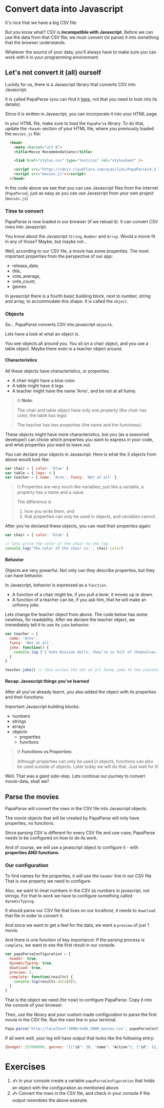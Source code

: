 # Convert data into Javascript

It's nice that we have a big CSV file.

But you know what? CSV is **incompatible with Javascript**. Before we can use the data from that CSV file; we must convert (or parse) it into something that the browser understands.

Whatever the source of your data; you'll always have to make sure you can work with it in your programming environment.

## Let's not convert it (all) ourself

Luckily for us, there is a Javascript library that converts CSV into Javascript.

It is called PapaParse (you can find it [here](https://github.com/mholt/PapaParse), not that you need to look into its details).

Since it is written in Javascript, you can incorporate it into your HTML page.

In your HTML file, make sure to load the `PapaParse` library. To do that, update the `<head>` section of your HTML file, where you previously loaded the `movies.js` file:
```HTML
  <head>
    <meta charset="utf-8">
    <title>Movie Recommendations</title>

    <link href="styles.css" type="text/css" rel="stylesheet" />

    <script src="https://cdnjs.cloudflare.com/ajax/libs/PapaParse/4.3.7/papaparse.min.js"></script>
    <script src="movies.js"></script>
  </head>
```

In the code above we see that you can use Javascript files from the internet (`PapaParse`), just as easy as you can use Javascript from your own project (`movies.js`)

### Time to convert

PapaParse is now loaded in our browser (if we reload it). It can convert CSV rows into Javascript.

You know about the Javascript `String`, `Number` and `Array`.
Would a movie fit in any of those? Maybe, but maybe not...

Well, according to our CSV file, a movie has some properties. The most important properties from the perspective of our app:
- release_date,
- title,
- vote_average,
- vote_count,
- genres

In javascript there is a fourth basic building block, next to number, string and array, to accommodate this shape. It is called the `object`.

### Objects

So... PapaParse converts CSV into javascript `object`s.

Lets have a look at what an object is.

You see objects all around you. You sit on a chair object, and you use a table object. Maybe there even is a teacher object around.

#### Characteristics

All these objects have characteristics, or properties.

* A chair might have a blue color.
* A table might have 4 legs
* A teacher might have the name 'Arno', and be not at all funny.

> 🤓 **Note**:
>
> The chair and table object have only one property (the chair has color, the table has legs)
>
> The teacher has two properties (the name and the funniness).

These objects might have more characteristics, but you (as a seasoned developer) can chose which properties you want to express in your code, and what properties you want to leave out.

You can declare your objects in Javascript. Here is what the 3 objects from above would look like:
```javascript
var chair = { color: 'blue' }
var table = { legs: 4 }
var teacher = { name: 'Arno', funny: 'Not at all' }
```

> 🙄 Properties are very much like variables; just like a variable, a property has a name and a value.
>
> The difference is
> 1. how you write them, and
> 2. that properties can only be used in objects, and variables cannot.

After you've declared these objects, you can read their properties again:

```javascript
var chair = { color: 'blue' }

// lets write the color of the chair to the log
console.log('The color of the chair is:', chair.color)
```

#### Behavior

Objects are very powerful. Not only can they describe properties, but they can have behavior.

In Javascript, behavior is expressed as a `function`.

* A function of a chair might be, if you pull a lever, it moves up or down.
* A function of a teacher can be, if you ask him, that he will make an unfunny joke.

Lets change the teacher object from above. The code below has some newlines, for readability. After we declare the teacher object, we immediately tell it to use its `joke` behavior:

```javascript
var teacher = {
  name: 'Arno',
  funny: 'Not at all',
  joke: function() {
    console.log ('I hate Russian dolls, they’re so full of themselves.')
  }
}

teacher.joke() // this writes the not at all funny joke to the console
```

#### Recap: Javascript things you've learned

After all you've already learnt, you also added the object with its properties and their functions.

Important Javascript building blocks:
* numbers
* strings
* arrays
* objects
  + properties
  + functions

> 🤓 **Functions vs Properties**:
>
> Although properties can only be used in objects, functions can also be used outside of objects. Later today we will do that. Just wait for it!

Well. That was a giant side-step. Lets continue our journey to convert movie-data, shall we?

## Parse the movies

PapaParse will convert the rows in the CSV file into Javascript objects.

The movie objects that will be created by PapaParse will only have properties, no functions.

Since parsing CSV is different for every CSV file and use-case, PapaParse needs to be configured on how to do its work.

And of course, we will use a javascript object to configure it - with **properties AND functions**.

### Our configuration

To find names for the properties, it will use the `header` line in our CSV file. That is one property we need to configure.

Also, we want to treat numbers in the CSV as numbers in javascript, not strings. For that to work we have to configure something called `dynamicTyping`.

It should parse our CSV file that lives on our localhost, it needs to `download` that file in order to convert it.

And since we want to get a feel for the data, we want a `preview` of just 1 movie.

And there is one function of key importance: If the parsing process is `complete`, we want to see the first result in our console.


```javascript
var papaParseConfiguration = {
  header: true,
  dynamicTyping: true,
  download: true,
  preview: 1,
  complete: function(results) {
    console.log(results.data[0]);
  }
}
```
That is the object we need (for now) to configure PapaParse. Copy it into the console of your browser.

Then, use the library and your custom made configuration to parse the first movie in the CSV file. Run the next line in your terminal.
```javascript
Papa.parse('http://localhost:3000/tmdb_5000_movies.csv', papaParseConfiguration)
```

If all went well, your log will have output that looks like the following entry:
```javascript
{budget: 237000000, genres: "[{"id": 28, "name": "Action"}, {"id": 12, "name": …antasy"}, {"id": 878, "name": "Science Fiction"}]", homepage: "http://www.avatarmovie.com/", id: 19995, keywords: "[{"id": 1463, "name": "culture clash"}, {"id": 296…: "mind and soul"}, {"id": 209714, "name": "3d"}]", …}
```

# Exercises

1. ✍️  In your console create a variable `papaParseConfiguration` that holds an object with the configuration as mentioned above.
2. ✍️  Convert the rows in the CSV file, and check in your console if the output resembles the above example.
